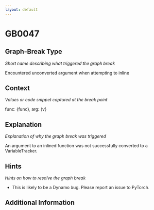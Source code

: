 ```yaml
---
layout: default
---
```

# GB0047

## Graph-Break Type
*Short name describing what triggered the graph break*

Encountered unconverted argument when attempting to inline

## Context
*Values or code snippet captured at the break point*

func: {func}, arg: {v}

## Explanation
*Explanation of why the graph break was triggered*

An argument to an inlined function was not successfully converted to a VariableTracker.

## Hints
*Hints on how to resolve the graph break*

- This is likely to be a Dynamo bug. Please report an issue to PyTorch.


## Additional Information

<!-- ADDITIONAL INFORMATION START - Add custom information below this line -->

<!-- ADDITIONAL INFORMATION END -->

